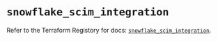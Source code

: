 # `snowflake_scim_integration`

Refer to the Terraform Registory for docs: [`snowflake_scim_integration`](https://www.terraform.io/docs/providers/snowflake/r/scim_integration).

